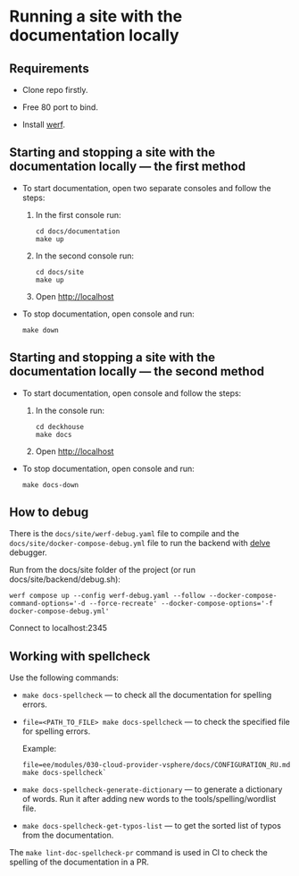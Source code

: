 # Running a site with the documentation locally

## Requirements

- Clone repo firstly.

- Free 80 port to bind.

- Install [werf](https://werf.io/getting_started/).

## Starting and stopping a site with the documentation locally — the first method

- To start documentation, open two separate consoles and follow the steps:

  1. In the first console run:

     ```shell
     cd docs/documentation
     make up
     ```

  1. In the second console run:

     ```shell
     cd docs/site
     make up
     ```

  1. Open <http://localhost>

- To stop documentation, open console and run:

  ```shell
  make down
  ```

## Starting and stopping a site with the documentation locally — the second method

- To start documentation, open console and follow the steps:

  1. In the console run:

     ```shell
     cd deckhouse
     make docs
     ```

  1. Open <http://localhost>

- To stop documentation, open console and run:

  ```shell
  make docs-down
  ```

## How to debug

There is the `docs/site/werf-debug.yaml` file to compile and the `docs/site/docker-compose-debug.yml` file to run the backend with [delve](https://github.com/go-delve/delve) debugger.

Run from the docs/site folder of the project (or run docs/site/backend/debug.sh):

```shell
werf compose up --config werf-debug.yaml --follow --docker-compose-command-options='-d --force-recreate' --docker-compose-options='-f docker-compose-debug.yml'
```

Connect to localhost:2345

## Working with spellcheck

Use the following commands:
- `make docs-spellcheck` — to check all the documentation for spelling errors.
- `file=<PATH_TO_FILE> make docs-spellcheck` — to check the specified file for spelling errors.

  Example:

  ```shell
  file=ee/modules/030-cloud-provider-vsphere/docs/CONFIGURATION_RU.md make docs-spellcheck`
  ```

- `make docs-spellcheck-generate-dictionary` — to generate a dictionary of words. Run it after adding new words to the tools/spelling/wordlist file.
- `make docs-spellcheck-get-typos-list` — to get the sorted list of typos from the documentation.

The `make lint-doc-spellcheck-pr` command is used in CI to check the spelling of the documentation in a PR.
